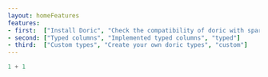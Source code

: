 ```yaml
---
layout: homeFeatures
features:
- first:  ["Install Doric", "Check the compatibility of doric with spark and how to install it", "installation"]
- second: ["Typed columns", "Implemented typed columns", "typed"]
- third:  ["Custom types", "Create your own doric types", "custom"]
---
```


```scala mdoc
1 + 1
```
